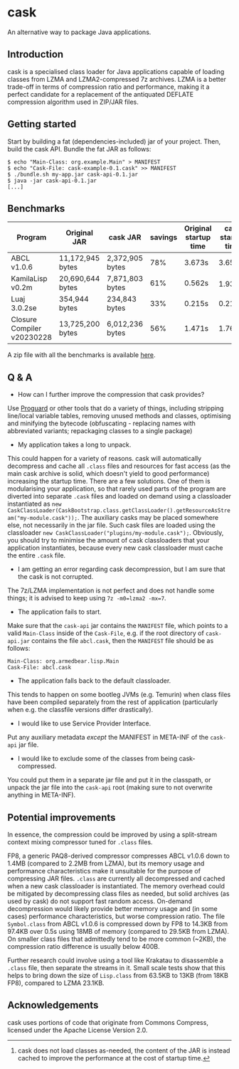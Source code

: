 # cask
An alternative way to package Java applications.

## Introduction

cask is a specialised class loader for Java applications capable of loading classes from LZMA and LZMA2-compressed 7z archives. LZMA is a better trade-off in terms of compression ratio and performance, making it a perfect candidate for a replacement of the antiquated DEFLATE compression algorithm used in ZIP/JAR files.

## Getting started

Start by building a fat (dependencies-included) jar of your project. Then, build the cask API. Bundle the fat JAR as follows:

```
$ echo "Main-Class: org.example.Main" > MANIFEST
$ echo "Cask-File: cask-example-0.1.cask" >> MANIFEST
$ ./bundle.sh my-app.jar cask-api-0.1.jar
$ java -jar cask-api-0.1.jar
[...]
```

## Benchmarks

| Program | Original JAR | cask JAR | savings | Original startup time | cask startup time |
|---------|--------------|----------|---------|-----------------------|-------------------|
| ABCL v1.0.6 | 11,172,945 bytes | 2,372,905 bytes | 78% | 3.673s | 3.659s |
| KamilaLisp v0.2m | 20,690,644 bytes | 7,871,803 bytes | 61% | 0.562s | 1.938s[^1] |
| Luaj 3.0.2se | 354,944 bytes | 234,843 bytes | 33% | 0.215s | 0.217s | 
| Closure Compiler v20230228 | 13,725,200 bytes | 6,012,236 bytes | 56% | 1.471s | 1.768s |

A zip file with all the benchmarks is available [here](https://b.cgas.io/psYE4g7cPRj4.zip).

[^1]: cask does not load classes as-needed, the content of the JAR is instead cached to improve the performance at the cost of startup time.

## Q & A

- How can I further improve the compression that cask provides?

Use [Proguard](https://www.guardsquare.com/proguard) or other tools that do a variety of things, including stripping line/local variable tables, removing unused methods and classes, optimising and minifying the bytecode (obfuscating - replacing names with abbreviated variants; repackaging classes to a single package)

- My application takes a long to unpack.

This could happen for a variety of reasons. cask will automatically decompress and cache all `.class` files and resources for fast access (as the main cask archive is solid, which doesn't yield to good performance) increasing the startup time. There are a few solutions. One of them is modularising your application, so that rarely used parts of the program are diverted into separate `.cask` files and loaded on demand using a classloader instantiated as `new CaskClassLoader(CaskBootstrap.class.getClassLoader().getResourceAsStream("my-module.cask"));`. The auxiliary casks may be placed somewhere else, not necessarily in the jar file. Such cask files are loaded using the classloader `new CaskClassLoader("plugins/my-module.cask");`. Obviously, you should try to minimise the amount of cask classloaders that your application instantiates, because every new cask classloader must cache the entire `.cask` file.

- I am getting an error regarding cask decompression, but I am sure that the cask is not corrupted.

The 7z/LZMA implementation is not perfect and does not handle some things; it is advised to keep using `7z -m0=lzma2 -mx=7`.

- The application fails to start.

Make sure that the `cask-api` jar contains the `MANIFEST` file, which points to a valid `Main-Class` inside of the `Cask-File`, e.g. if the root directory of `cask-api.jar` contains the file `abcl.cask`, then the `MANIFEST` file should be as follows:

```
Main-Class: org.armedbear.lisp.Main
Cask-File: abcl.cask
```

- The application falls back to the default classloader.

This tends to happen on some bootleg JVMs (e.g. Temurin) when class files have been compiled separately from the rest of application (particularly when e.g. the classfile versions differ drastically).

- I would like to use Service Provider Interface.

Put any auxiliary metadata _except_ the MANIFEST in META-INF of the `cask-api` jar file.

- I would like to exclude some of the classes from being cask-compressed.

You could put them in a separate jar file and put it in the classpath, or unpack the jar file into the `cask-api` root (making sure to not overwrite anything in META-INF).

## Potential improvements

In essence, the compression could be improved by using a split-stream context mixing compressor tuned for `.class` files.

FP8, a generic PAQ8-derived compressor compresses ABCL v1.0.6 down to 1.4MB (compared to 2.2MB from LZMA), but its memory usage and performance characteristics make it unsuitable for the purpose of compressing JAR files. `.class` are currently all decompressed and cached when a new cask classloader is instantiated. The memory overhead could be mitigated by decompressing class files as needed, but solid archives (as used by cask) do not support fast random access. On-demand decompression would likely provide better memory usage and (in some cases) performance characteristics, but worse compression ratio. The file `Symbol.class` from ABCL v1.0.6 is compressed down by FP8 to 14.3KB from 97.4KB over 0.5s using 18MB of memory (compared to 29.5KB from LZMA). On smaller class files that admittedly tend to be more common (~2KB), the compression ratio difference is usually below 400B.

Further research could involve using a tool like Krakatau to disassemble a `.class` file, then separate the streams in it. Small scale tests show that this helps to bring down the size of `Lisp.class` from 63.5KB to 13KB (from 18KB FP8), compared to LZMA 23.1KB.

## Acknowledgements

cask uses portions of code that originate from Commons Compress, licensed under the Apache License Version 2.0.
